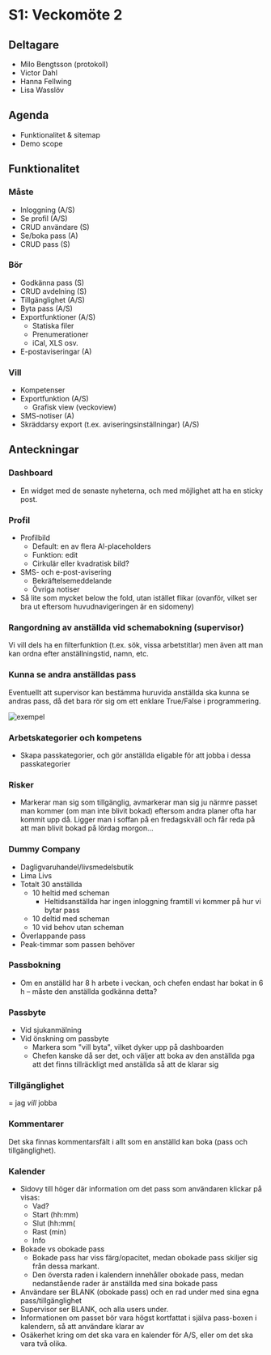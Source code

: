 # S1: Veckomöte 2

## Deltagare
* Milo Bengtsson (protokoll)
* Victor Dahl
* Hanna Fellwing
* Lisa Wasslöv

## Agenda
* Funktionalitet & sitemap
* Demo scope

## Funktionalitet

### Måste
* Inloggning (A/S)
* Se profil (A/S)
* CRUD användare (S)
* Se/boka pass (A)
* CRUD pass (S)

### Bör
* Godkänna pass (S)
* CRUD avdelning (S)
* Tillgänglighet (A/S)
* Byta pass (A/S)
* Exportfunktioner (A/S)
	* Statiska filer
	* Prenumerationer
	* iCal, XLS osv.
* E-postaviseringar (A)

### Vill
* Kompetenser 
* Exportfunktion (A/S)
	* Grafisk view (veckoview)
* SMS-notiser (A)
* Skräddarsy export (t.ex. aviseringsinställningar) (A/S)


## Anteckningar

### Dashboard
* En widget med de senaste nyheterna, och med möjlighet att ha en sticky post.

### Profil
* Profilbild
	* Default: en av flera Al-placeholders
	* Funktion: edit
	* Cirkulär eller kvadratisk bild?
* SMS- och e-post-avisering
	* Bekräftelsemeddelande 
	* Övriga notiser
* Så lite som mycket below the fold, utan istället flikar (ovanför, vilket ser bra ut eftersom huvudnavigeringen är en sidomeny)

### Rangordning av anställda vid schemabokning (supervisor)
Vi vill dels ha en filterfunktion (t.ex. sök, vissa arbetstitlar) men även att man kan ordna efter anställningstid, namn, etc.

### Kunna se andra anställdas pass
Eventuellt att supervisor kan bestämma huruvida anställda ska kunna se andras pass, då det bara rör sig om ett enklare True/False i programmering. 

![exempel](https://dribbble.com/shots/3786988-Tasks-Edit-Meeting)

### Arbetskategorier och kompetens
* Skapa passkategorier, och gör anställda eligable för att jobba i dessa passkategorier

### Risker
* Markerar man sig som tillgänglig, avmarkerar man sig ju närmre passet man kommer (om man inte blivit bokad) eftersom andra planer ofta har kommit upp då. Ligger man i soffan på en fredagskväll och får reda på att man blivit bokad på lördag morgon... 

### Dummy Company
* Dagligvaruhandel/livsmedelsbutik
* Lima Livs
* Totalt 30 anställda 
	* 10 heltid med scheman
		* Heltidsanställda har ingen inloggning framtill vi kommer på hur vi bytar pass
	* 10 deltid med scheman 
	* 10 vid behov utan scheman
* Överlappande pass
* Peak-timmar som passen behöver 

### Passbokning
* Om en anställd har 8 h arbete i veckan, och chefen endast har bokat in 6 h – måste den anställda godkänna detta?

### Passbyte
* Vid sjukanmälning
* Vid önskning om passbyte
	* Markera som "vill byta", vilket dyker upp på dashboarden
	* Chefen kanske då ser det, och väljer att boka av den anställda pga att det finns tillräckligt med anställda så att de klarar sig
	
### Tillgänglighet
= jag *vill* jobba 

### Kommentarer 
Det ska finnas kommentarsfält i allt som en anställd kan boka (pass och tillgänglighet).

### Kalender
* Sidovy till höger där information om det pass som användaren klickar på visas:
	* Vad?
	* Start (hh:mm)
	* Slut (hh:mm(
	* Rast (min) 
	* Info
* Bokade vs obokade pass
	* Bokade pass har viss färg/opacitet, medan obokade pass skiljer sig från dessa markant.
	* Den översta raden i kalendern innehåller obokade pass, medan nedanstående rader är anställda med sina bokade pass
* Användare ser BLANK (obokade pass) och en rad under med sina egna pass/tillgänglighet
* Supervisor ser BLANK, och alla users under.
* Informationen om passet bör vara högst kortfattat i själva pass-boxen i kalendern, så att användare klarar av 
* Osäkerhet kring om det ska vara en kalender för A/S, eller om det ska vara två olika.

